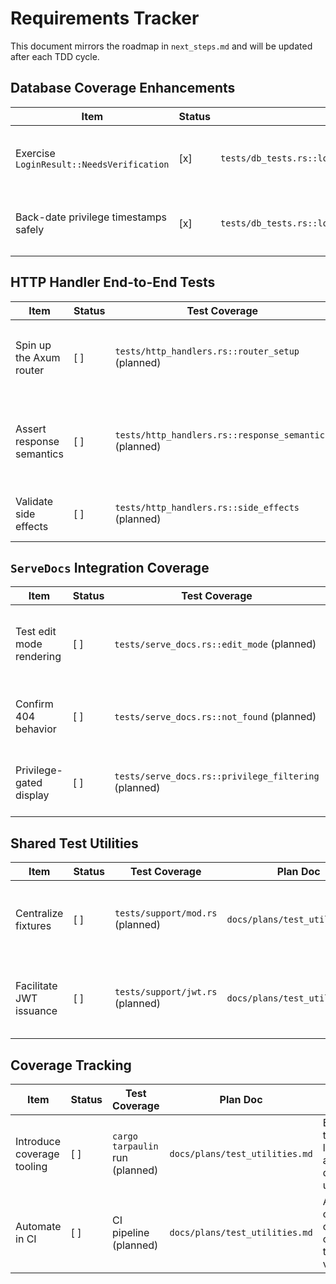 # Requirements Tracker

This document mirrors the roadmap in `next_steps.md` and will be updated after each TDD cycle.

## Database Coverage Enhancements

| Item | Status | Test Coverage | Plan Doc | Notes |
| --- | --- | --- | --- | --- |
| Exercise `LoginResult::NeedsVerification` | [x] | `tests/db_tests.rs::login_with_stale_privileges_triggers_verification` | `docs/plans/database_coverage.md` | Stale timestamps trigger `verify_privilege()` via `VerificationProbe`; probe captures privileges/user/patreon metadata while login returns original privileges. |
| Back-date privilege timestamps safely | [x] | `tests/db_tests.rs::login_with_stale_privileges_triggers_verification` | `docs/plans/database_coverage.md` | Shared `wiki::db::testing::backdate_privileges()` clamps negative deltas and updates timestamps for deterministic verification coverage. |

## HTTP Handler End-to-End Tests

| Item | Status | Test Coverage | Plan Doc | Notes |
| --- | --- | --- | --- | --- |
| Spin up the Axum router | [ ] | `tests/http_handlers.rs::router_setup` (planned) | `docs/plans/http_handlers.md` | Build integration harness reusing `wiki::` exports. |
| Assert response semantics | [ ] | `tests/http_handlers.rs::response_semantics` (planned) | `docs/plans/http_handlers.md` | Validate status codes and payload consistency for login/register flows. |
| Validate side effects | [ ] | `tests/http_handlers.rs::side_effects` (planned) | `docs/plans/http_handlers.md` | Confirm DB state reflects registration outcomes. |

## `ServeDocs` Integration Coverage

| Item | Status | Test Coverage | Plan Doc | Notes |
| --- | --- | --- | --- | --- |
| Test edit mode rendering | [ ] | `tests/serve_docs.rs::edit_mode` (planned) | `docs/plans/serve_docs.md` | Ensure form is populated with markdown contents. |
| Confirm 404 behavior | [ ] | `tests/serve_docs.rs::not_found` (planned) | `docs/plans/serve_docs.md` | Missing docs should yield `404 Not Found`. |
| Privilege-gated display | [ ] | `tests/serve_docs.rs::privilege_filtering` (planned) | `docs/plans/serve_docs.md` | JWT privileges govern rendered sections. |

## Shared Test Utilities

| Item | Status | Test Coverage | Plan Doc | Notes |
| --- | --- | --- | --- | --- |
| Centralize fixtures | [ ] | `tests/support/mod.rs` (planned) | `docs/plans/test_utilities.md` | Provide reusable temp DB, JWT, and filesystem helpers. |
| Facilitate JWT issuance | [ ] | `tests/support/jwt.rs` (planned) | `docs/plans/test_utilities.md` | Helper to sign tokens per privilege level. |

## Coverage Tracking

| Item | Status | Test Coverage | Plan Doc | Notes |
| --- | --- | --- | --- | --- |
| Introduce coverage tooling | [ ] | `cargo tarpaulin` run (planned) | `docs/plans/test_utilities.md` | Evaluate tooling locally and document usage. |
| Automate in CI | [ ] | CI pipeline (planned) | `docs/plans/test_utilities.md` | Add coverage checks once tooling is validated. |
